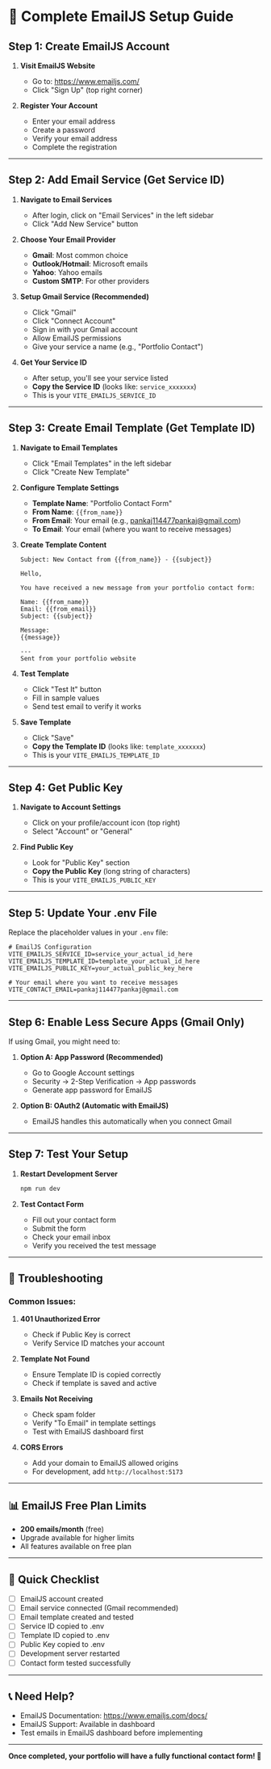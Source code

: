 # 📧 Complete EmailJS Setup Guide

## Step 1: Create EmailJS Account

1. **Visit EmailJS Website**
   - Go to: https://www.emailjs.com/
   - Click "Sign Up" (top right corner)

2. **Register Your Account**
   - Enter your email address
   - Create a password
   - Verify your email address
   - Complete the registration

---

## Step 2: Add Email Service (Get Service ID)

1. **Navigate to Email Services**
   - After login, click on "Email Services" in the left sidebar
   - Click "Add New Service" button

2. **Choose Your Email Provider**
   - **Gmail**: Most common choice
   - **Outlook/Hotmail**: Microsoft emails
   - **Yahoo**: Yahoo emails
   - **Custom SMTP**: For other providers

3. **Setup Gmail Service (Recommended)**
   - Click "Gmail"
   - Click "Connect Account"
   - Sign in with your Gmail account
   - Allow EmailJS permissions
   - Give your service a name (e.g., "Portfolio Contact")

4. **Get Your Service ID**
   - After setup, you'll see your service listed
   - **Copy the Service ID** (looks like: `service_xxxxxxx`)
   - This is your `VITE_EMAILJS_SERVICE_ID`

---

## Step 3: Create Email Template (Get Template ID)

1. **Navigate to Email Templates**
   - Click "Email Templates" in the left sidebar
   - Click "Create New Template"

2. **Configure Template Settings**
   - **Template Name**: "Portfolio Contact Form"
   - **From Name**: `{{from_name}}`
   - **From Email**: Your email (e.g., pankaj114477pankaj@gmail.com)
   - **To Email**: Your email (where you want to receive messages)

3. **Create Template Content**
   ```
   Subject: New Contact from {{from_name}} - {{subject}}
   
   Hello,
   
   You have received a new message from your portfolio contact form:
   
   Name: {{from_name}}
   Email: {{from_email}}
   Subject: {{subject}}
   
   Message:
   {{message}}
   
   ---
   Sent from your portfolio website
   ```

4. **Test Template**
   - Click "Test It" button
   - Fill in sample values
   - Send test email to verify it works

5. **Save Template**
   - Click "Save"
   - **Copy the Template ID** (looks like: `template_xxxxxxx`)
   - This is your `VITE_EMAILJS_TEMPLATE_ID`

---

## Step 4: Get Public Key

1. **Navigate to Account Settings**
   - Click on your profile/account icon (top right)
   - Select "Account" or "General"

2. **Find Public Key**
   - Look for "Public Key" section
   - **Copy the Public Key** (long string of characters)
   - This is your `VITE_EMAILJS_PUBLIC_KEY`

---

## Step 5: Update Your .env File

Replace the placeholder values in your `.env` file:

```env
# EmailJS Configuration
VITE_EMAILJS_SERVICE_ID=service_your_actual_id_here
VITE_EMAILJS_TEMPLATE_ID=template_your_actual_id_here  
VITE_EMAILJS_PUBLIC_KEY=your_actual_public_key_here

# Your email where you want to receive messages
VITE_CONTACT_EMAIL=pankaj114477pankaj@gmail.com
```

---

## Step 6: Enable Less Secure Apps (Gmail Only)

If using Gmail, you might need to:

1. **Option A: App Password (Recommended)**
   - Go to Google Account settings
   - Security → 2-Step Verification → App passwords
   - Generate app password for EmailJS

2. **Option B: OAuth2 (Automatic with EmailJS)**
   - EmailJS handles this automatically when you connect Gmail

---

## Step 7: Test Your Setup

1. **Restart Development Server**
   ```bash
   npm run dev
   ```

2. **Test Contact Form**
   - Fill out your contact form
   - Submit the form
   - Check your email inbox
   - Verify you received the test message

---

## 🔧 Troubleshooting

### Common Issues:

1. **401 Unauthorized Error**
   - Check if Public Key is correct
   - Verify Service ID matches your account

2. **Template Not Found**
   - Ensure Template ID is copied correctly
   - Check if template is saved and active

3. **Emails Not Receiving**
   - Check spam folder
   - Verify "To Email" in template settings
   - Test with EmailJS dashboard first

4. **CORS Errors**
   - Add your domain to EmailJS allowed origins
   - For development, add `http://localhost:5173`

---

## 📊 EmailJS Free Plan Limits

- **200 emails/month** (free)
- Upgrade available for higher limits
- All features available on free plan

---

## 🎯 Quick Checklist

- [ ] EmailJS account created
- [ ] Email service connected (Gmail recommended)
- [ ] Email template created and tested
- [ ] Service ID copied to .env
- [ ] Template ID copied to .env
- [ ] Public Key copied to .env
- [ ] Development server restarted
- [ ] Contact form tested successfully

---

## 📞 Need Help?

- EmailJS Documentation: https://www.emailjs.com/docs/
- EmailJS Support: Available in dashboard
- Test emails in EmailJS dashboard before implementing

---

**Once completed, your portfolio will have a fully functional contact form! 🎉**
